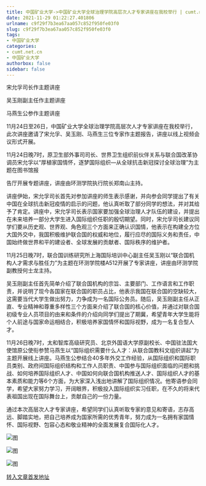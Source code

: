 ```yaml
---
title: 中国矿业大学->中国矿业大学全球治理学院高层次人才专家讲座在我校举行 | cumt.net.cn
date: 2021-11-29 01:22:27.401806
urlname: c9f29f7b3ea67aa057c852f950fe03f0
slug: c9f29f7b3ea67aa057c852f950fe03f0
tags: 
- 中国矿业大学
categories:
- cumt.net.cn
- 中国矿业大学
authorbox: false
sidebar: false
---
```

宋允孚司长作主题讲座

吴玉刚副主任作主题讲座

马燕生公参作主题讲座

11月24日至26日，中国矿业大学全球治理学院高层次人才专家讲座在我校举行，此次讲座邀请了宋允孚、吴玉刚、马燕生三位专家作主题报告，讲座以线上视频会议形式开展。

11月24日晚7时，原卫生部外事司司长、世界卫生组织前伙伴关系与联合国改革协调员宋允孚以“厚植家国情怀，逐梦国际组织—从全球抗击新冠探讨全球治理”为主题在图书馆报
<!--more-->
告厅开展专题讲座，讲座由环测学院执行院长郑南山主持。

讲座伊始，宋允孚司长首先对参加讲座的师生表示感谢，并向参会同学提出了有关中国在全球抗击新冠疫情的启示的问题，他认真听取了部分同学的想法，并对其给予了肯定。讲座中，宋允孚司长表示国家要加强全球治理人才队伍的建设，并提出在未来培养一部分大学生进入国际组织任职的殷切期望。同时，宋允孚司长建议同学们要从历史观、世界观、角色观三个方面来正确认识国情，他表示在构建全方位大国外交中，我国积极维护联合国的权威和地位，履行应尽的国际义务和责任，中国始终做世界和平的建设者、全球发展的贡献者、国际秩序的维护者。

11月25日晚7时，联合国训练研究所上海国际培训中心副主任吴玉刚以“联合国机构人才需求与胜任力”为主题在环测学院楼A512开展了专家讲座，讲座由环测学院副教授何士龙主持。

吴玉刚副主任首先简单介绍了联合国机构的宗旨、主要部门、工作语言和工作职责，并说明了现今各国家在联合国的职员占比，他表示我国在联合国的空缺较大，这需要当代大学生做出努力，力争成为一名国际公务员。随后，吴玉刚副主任从正直、专业精神和尊重多样性三个方面来介绍了联合国的核心价值，并通过对联合国初级专业人员项目的由来和条件的介绍向同学们提出了期冀，希望青年大学生能将个人前途与国家命运相结合，积极培养家国情怀和国际视野，成为一名复合型人才。

11月26日晚7时，太和智库高级研究员、北京外国语大学原副校长、中国驻法国大使馆原公使衔参赞马燕生以“国际组织需要什么人才：从联合国教科文组织讲起”为主题开展线上讲座。马燕生公参结合40多年外交工作经验，从国际组织和国际职员类别、政府间国际组织结构和工作人员职责、中国参与国际组织面临的问题和挑战、如何培养国际组织人才、中国如何向联合国机构推送人才、国际组织人才的基本素质和能力等6个方面，为大家深入浅出地讲解了国际组织情况。他寄语参会同学，希望大家努力学习，开阔眼界，积极投入国际组织实习任职，在不久的将来代表祖国出现在国际舞台上，贡献自己的一份力量。

通过本次高层次人才专家讲座，希望同学们认真听取专家的意见和寄语，志存高远、脚踏实地，把自己培养成为国家所需的优秀青年，努力成为一名拥有家国情怀、国际视野、包容心态和敬业精神的全面发展复合国际化人才。

![图](http://xwzx.cumt.edu.cn/_upload/article/images/e1/0d/37dd07e045f2a10ec1f99e025e5e/a6f79500-57b8-483c-baa3-ce7c122cedf1.jpg)

![图](http://xwzx.cumt.edu.cn/_upload/article/images/e1/0d/37dd07e045f2a10ec1f99e025e5e/e4d4b071-f224-4d89-a0f4-12eb3819c7cd.jpg)

![图](http://xwzx.cumt.edu.cn/_upload/article/images/e1/0d/37dd07e045f2a10ec1f99e025e5e/05092738-7b7b-4836-bade-36c89eae2d0b.png)

[转入文章首发地址](http://xwzx.cumt.edu.cn/58/c7/c523a612551/page.htm)